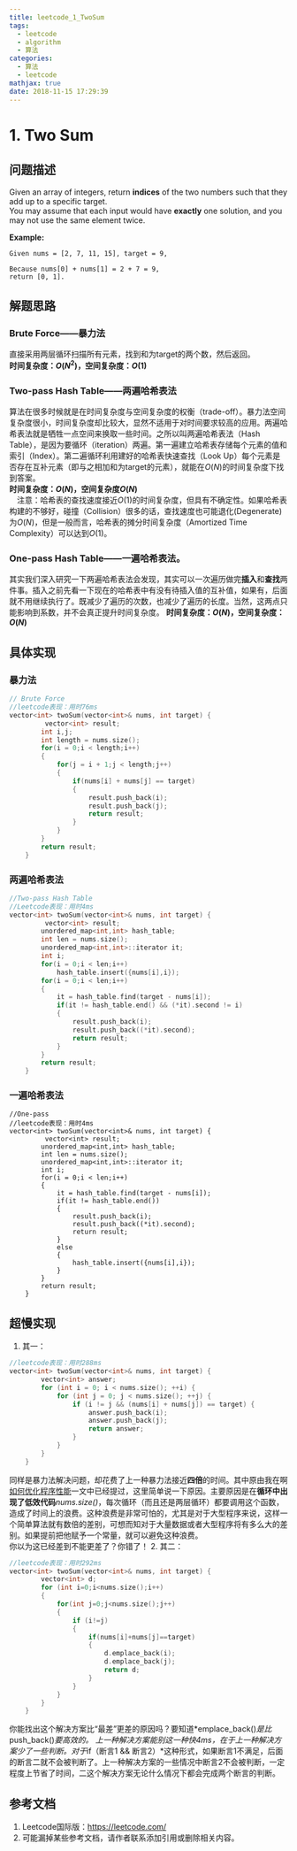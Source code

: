 ```yaml
---
title: leetcode_1_TwoSum
tags:
  - leetcode
  - algorithm
  - 算法
categories:
  - 算法
  - leetcode
mathjax: true
date: 2018-11-15 17:29:39
---
```



# 1. Two Sum
## 问题描述
Given an array of integers, return **indices** of the two numbers such that they add up to a specific target.  
You may assume that each input would have **exactly** one solution, and you may not use the same element twice.  
<!--more-->
**Example:**

```
Given nums = [2, 7, 11, 15], target = 9,

Because nums[0] + nums[1] = 2 + 7 = 9,
return [0, 1].
```
## 解题思路
### Brute Force——暴力法
直接采用两层循环扫描所有元素，找到和为target的两个数，然后返回。  
**时间复杂度：$O(N^2)$，空间复杂度：$O(1)$**  

### Two-pass Hash Table——两遍哈希表法
算法在很多时候就是在时间复杂度与空间复杂度的权衡（trade-off）。暴力法空间复杂度很小，时间复杂度却比较大，显然不适用于对时间要求较高的应用。两遍哈希表法就是牺牲一点空间来换取一些时间。之所以叫两遍哈希表法（Hash Table），是因为要循环（iteration）两遍。第一遍建立哈希表存储每个元素的值和索引（Index）。第二遍循环利用建好的哈希表快速查找（Look Up）每个元素是否存在互补元素（即与之相加和为target的元素），就能在$O(N)$的时间复杂度下找到答案。  
**时间复杂度：$O(N)$，空间复杂度$O(N)$**  
&emsp;注意：哈希表的查找速度接近$O(1)$的时间复杂度，但具有不确定性。如果哈希表构建的不够好，碰撞（Collision）很多的话，查找速度也可能退化(Degenerate)为$O(N)$，但是一般而言，哈希表的摊分时间复杂度（Amortized Time Complexity）可以达到$O(1)$。  

### One-pass Hash Table——一遍哈希表法。
其实我们深入研究一下两遍哈希表法会发现，其实可以一次遍历做完**插入**和**查找**两件事。插入之前先看一下现在的哈希表中有没有待插入值的互补值，如果有，后面就不用继续执行了。既减少了遍历的次数，也减少了遍历的长度。当然，这两点只能影响到系数，并不会真正提升时间复杂度。
**时间复杂度：$O(N)$，空间复杂度：$O(N)$**

## 具体实现
### 暴力法
```c++
// Brute Force
//leetcode表现：用时76ms
vector<int> twoSum(vector<int>& nums, int target) {
         vector<int> result;
        int i,j;
        int length = nums.size();
        for(i = 0;i < length;i++)
        {
            for(j = i + 1;j < length;j++)
            {
                if(nums[i] + nums[j] == target)
                {
                    result.push_back(i);
                    result.push_back(j);
                    return result;
                }
            }
        }
        return result;
    }
```
### 两遍哈希表法
```c++
//Two-pass Hash Table
//Leetcode表现：用时4ms
vector<int> twoSum(vector<int>& nums, int target) {
         vector<int> result;
        unordered_map<int,int> hash_table;
        int len = nums.size();
        unordered_map<int,int>::iterator it;
        int i;
        for(i = 0;i < len;i++)
            hash_table.insert({nums[i],i});
        for(i = 0;i < len;i++)
        {
            it = hash_table.find(target - nums[i]);
            if(it != hash_table.end() && (*it).second != i)
            {
                result.push_back(i);
                result.push_back((*it).second);
                return result;
            }
        }
        return result;
    }
```
### 一遍哈希表法
```
//One-pass
//leetcode表现：用时4ms
vector<int> twoSum(vector<int>& nums, int target) {
         vector<int> result;
        unordered_map<int,int> hash_table;
        int len = nums.size();
        unordered_map<int,int>::iterator it;
        int i;
        for(i = 0;i < len;i++)
        {
            it = hash_table.find(target - nums[i]);
            if(it != hash_table.end())
            {
                result.push_back(i);
                result.push_back((*it).second);
                return result;
            }
            else
            {
                hash_table.insert({nums[i],i});
            }
        }
        return result;
    }
```
## 超慢实现
1. 其一：
```c++
//leetcode表现：用时288ms
vector<int> twoSum(vector<int>& nums, int target) {
        vector<int> answer;
        for (int i = 0; i < nums.size(); ++i) {
            for (int j = 0; j < nums.size(); ++j) {
                if (i != j && (nums[i] + nums[j]) == target) {
                    answer.push_back(i);
                    answer.push_back(j);
                    return answer;
                }   
            }   
        }
    }
```
同样是暴力法解决问题，却花费了上一种暴力法接近**四倍**的时间。其中原由我在啊[如何优化程序性能](https://freshmanhaner.github.io/2018/10/05/%E5%A6%82%E4%BD%95%E4%BC%98%E5%8C%96%E7%A8%8B%E5%BA%8F%E6%80%A7%E8%83%BD/#more)一文中已经提过，这里简单说一下原因。主要原因是在**循环中出现了低效代码***nums.size()*，每次循环（而且还是两层循环）都要调用这个函数，造成了时间上的浪费。这种浪费是非常可怕的，尤其是对于大型程序来说，这样一个简单算法就有数倍的差别，可想而知对于大量数据或者大型程序将有多么大的差别。如果提前把他赋予一个常量，就可以避免这种浪费。  
你以为这已经差到不能更差了？你错了！
2. 其二：
```c++
//leetcode表现：用时292ms
vector<int> twoSum(vector<int>& nums, int target) {
        vector<int> d;
        for (int i=0;i<nums.size();i++)
        {
            for(int j=0;j<nums.size();j++)
            {
                if (i!=j)
                {
                    if(nums[i]+nums[j]==target)
                    {
                        d.emplace_back(i);
                        d.emplace_back(j);
                        return d;
                    }
                }
            }
        }
    }
```
你能找出这个解决方案比“最差”更差的原因吗？要知道*emplace_back()*是比*push_back()*要高效的。
上一种解决方案能别这一种快4ms，在于上一种解决方案少了一些判断。对于*if（断言1 && 断言2）*这种形式，如果断言1不满足，后面的断言二就不会被判断了。上一种解决方案的一些情况中断言2不会被判断，一定程度上节省了时间，二这个解决方案无论什么情况下都会完成两个断言的判断。

## 参考文档

1. Leetcode国际版：https://leetcode.com/
2. 可能漏掉某些参考文档，请作者联系添加引用或删除相关内容。
